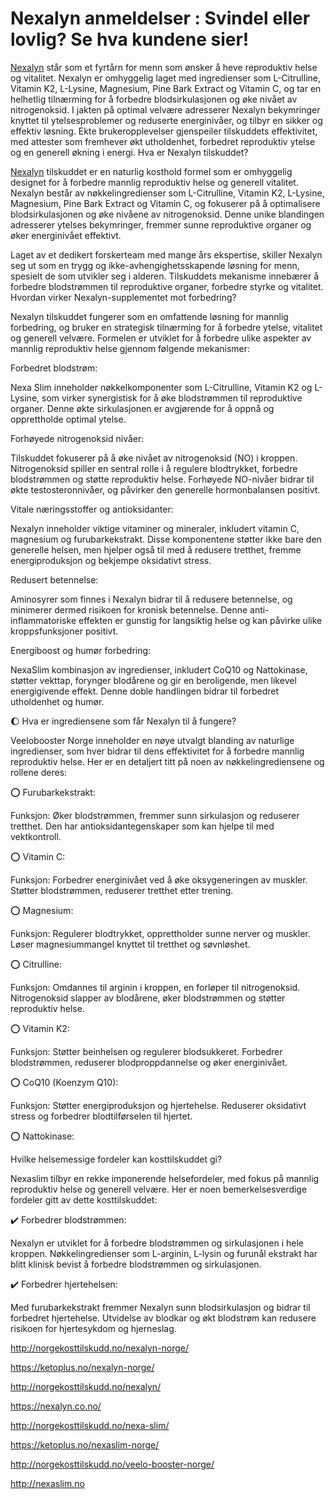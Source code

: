 <h1>Nexalyn anmeldelser : Svindel eller lovlig? Se hva kundene sier!</h1>

<a href="http://norgekosttilskudd.no/nexalyn-norge/">Nexalyn</a>
 står som et fyrtårn for menn som ønsker å heve reproduktiv helse og vitalitet. Nexalyn er omhyggelig laget med ingredienser som L-Citrulline, Vitamin K2, L-Lysine, Magnesium, Pine Bark Extract og Vitamin C, og tar en helhetlig tilnærming for å forbedre blodsirkulasjonen og øke nivået av nitrogenoksid. I jakten på optimal velvære adresserer Nexalyn bekymringer knyttet til ytelsesproblemer og reduserte energinivåer, og tilbyr en sikker og effektiv løsning. Ekte brukeropplevelser gjenspeiler tilskuddets effektivitet, med attester som fremhever økt utholdenhet, forbedret reproduktiv ytelse og en generell økning i energi.
Hva er Nexalyn tilskuddet?


<a href="http://norgekosttilskudd.no/nexalyn-norge/">Nexalyn</a>
 tilskuddet er en naturlig kosthold formel som er omhyggelig designet for å forbedre mannlig reproduktiv helse og generell vitalitet. Nexalyn består av nøkkelingredienser som L-Citrulline, Vitamin K2, L-Lysine, Magnesium, Pine Bark Extract og Vitamin C, og fokuserer på å optimalisere blodsirkulasjonen og øke nivåene av nitrogenoksid. Denne unike blandingen adresserer ytelses bekymringer, fremmer sunne reproduktive organer og øker energinivået effektivt.

Laget av et dedikert forskerteam med mange års ekspertise, skiller Nexalyn seg ut som en trygg og ikke-avhengighetsskapende løsning for menn, spesielt de som utvikler seg i alderen. Tilskuddets mekanisme innebærer å forbedre blodstrømmen til reproduktive organer, forbedre styrke og vitalitet.
Hvordan virker Nexalyn-supplementet mot forbedring?

Nexalyn tilskuddet fungerer som en omfattende løsning for mannlig forbedring, og bruker en strategisk tilnærming for å forbedre ytelse, vitalitet og generell velvære. Formelen er utviklet for å forbedre ulike aspekter av mannlig reproduktiv helse gjennom følgende mekanismer:

 Forbedret blodstrøm:

Nexa Slim inneholder nøkkelkomponenter som L-Citrulline, Vitamin K2 og L-Lysine, som virker synergistisk for å øke blodstrømmen til reproduktive organer. Denne økte sirkulasjonen er avgjørende for å oppnå og opprettholde optimal ytelse.

 Forhøyede nitrogenoksid nivåer:

Tilskuddet fokuserer på å øke nivået av nitrogenoksid (NO) i kroppen. Nitrogenoksid spiller en sentral rolle i å regulere blodtrykket, forbedre blodstrømmen og støtte reproduktiv helse. Forhøyede NO-nivåer bidrar til økte testosteronnivåer, og påvirker den generelle hormonbalansen positivt.

Vitale næringsstoffer og antioksidanter:

Nexalyn inneholder viktige vitaminer og mineraler, inkludert vitamin C, magnesium og furubarkekstrakt. Disse komponentene støtter ikke bare den generelle helsen, men hjelper også til med å redusere tretthet, fremme energiproduksjon og bekjempe oksidativt stress.

Redusert betennelse:

Aminosyrer som finnes i Nexalyn bidrar til å redusere betennelse, og minimerer dermed risikoen for kronisk betennelse. Denne anti-inflammatoriske effekten er gunstig for langsiktig helse og kan påvirke ulike kroppsfunksjoner positivt.


Energiboost og humør forbedring:

NexaSlim kombinasjon av ingredienser, inkludert CoQ10 og Nattokinase, støtter vekttap, forynger blodårene og gir en beroligende, men likevel energigivende effekt. Denne doble handlingen bidrar til forbedret utholdenhet og humør.

🌔 Hva er ingrediensene som får Nexalyn til å fungere?

Veelobooster Norge inneholder en nøye utvalgt blanding av naturlige ingredienser, som hver bidrar til dens effektivitet for å forbedre mannlig reproduktiv helse. Her er en detaljert titt på noen av nøkkelingrediensene og rollene deres:

⭕ Furubarkekstrakt:

Funksjon: Øker blodstrømmen, fremmer sunn sirkulasjon og reduserer tretthet. Den har antioksidantegenskaper som kan hjelpe til med vektkontroll.

⭕ Vitamin C:

Funksjon: Forbedrer energinivået ved å øke oksygeneringen av muskler. Støtter blodstrømmen, reduserer tretthet etter trening.

⭕ Magnesium:

Funksjon: Regulerer blodtrykket, opprettholder sunne nerver og muskler. Løser magnesiummangel knyttet til tretthet og søvnløshet.

⭕ Citrulline:

Funksjon: Omdannes til arginin i kroppen, en forløper til nitrogenoksid. Nitrogenoksid slapper av blodårene, øker blodstrømmen og støtter reproduktiv helse.

⭕ Vitamin K2:

Funksjon: Støtter beinhelsen og regulerer blodsukkeret. Forbedrer blodstrømmen, reduserer blodproppdannelse og øker energinivået.

⭕ CoQ10 (Koenzym Q10):

Funksjon: Støtter energiproduksjon og hjertehelse. Reduserer oksidativt stress og forbedrer blodtilførselen til hjertet.

⭕ Nattokinase:



Hvilke helsemessige fordeler kan kosttilskuddet gi?

Nexaslim tilbyr en rekke imponerende helsefordeler, med fokus på mannlig reproduktiv helse og generell velvære. Her er noen bemerkelsesverdige fordeler gitt av dette kosttilskuddet:

✔️ Forbedrer blodstrømmen:

Nexalyn er utviklet for å forbedre blodstrømmen og sirkulasjonen i hele kroppen. Nøkkelingredienser som L-arginin, L-lysin og furunål ekstrakt har blitt klinisk bevist å forbedre blodstrømmen og sirkulasjonen.

✔️ Forbedrer hjertehelsen:

Med furubarkekstrakt fremmer Nexalyn sunn blodsirkulasjon og bidrar til forbedret hjertehelse. Utvidelse av blodkar og økt blodstrøm kan redusere risikoen for hjertesykdom og hjerneslag.



http://norgekosttilskudd.no/nexalyn-norge/

https://ketoplus.no/nexalyn-norge/

http://norgekosttilskudd.no/nexalyn/

https://nexalyn.co.no/

http://norgekosttilskudd.no/nexa-slim/

https://ketoplus.no/nexaslim-norge/

http://norgekosttilskudd.no/veelo-booster-norge/

http://nexaslim.no
